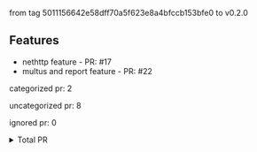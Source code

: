 from tag 5011156642e58dff70a5f623e8a4bfccb153bfe0 to v0.2.0

## Features

- nethttp feature - PR: #17
- multus and report feature - PR: #22



categorized pr: 2

uncategorized pr: 8

ignored pr: 0

<details>
<summary>Total PR</summary>

https://github.com/spidernet-io/spiderdoctor/compare/5011156642e58dff70a5f623e8a4bfccb153bfe0...v0.2.0
</details>